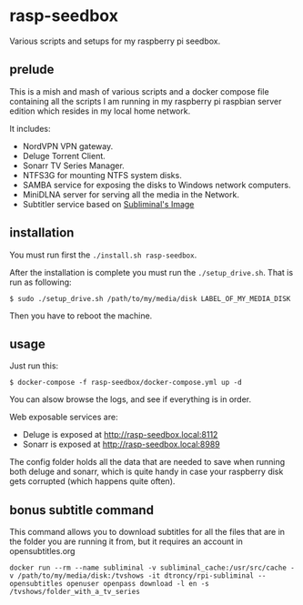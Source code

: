 # rasp-seedbox
Various scripts and setups for my raspberry pi seedbox.

## prelude

This is a mish and mash of various scripts and a docker compose file containing all the scripts I am running in my raspberry pi raspbian server edition which resides in my local home network.

It includes:
- NordVPN VPN gateway.
- Deluge Torrent Client.
- Sonarr TV Series Manager.
- NTFS3G for mounting NTFS system disks.
- SAMBA service for exposing the disks to Windows network computers.
- MiniDLNA server for serving all the media in the Network.
- Subtitler service based on [Subliminal's Image](https://hub.docker.com/r/dtroncy/rpi-subliminal)



## installation

You must run first the `./install.sh rasp-seedbox`.

After the installation is complete you must run the `./setup_drive.sh`. That is run as following:

```
$ sudo ./setup_drive.sh /path/to/my/media/disk LABEL_OF_MY_MEDIA_DISK
```
Then you have to reboot the machine.
## usage

Just run this:

```
$ docker-compose -f rasp-seedbox/docker-compose.yml up -d
```

You can alsow browse the logs, and see if everything is in order.

Web exposable services are:

- Deluge is exposed at http://rasp-seedbox.local:8112
- Sonarr is exposed at http://rasp-seedbox.local:8989


The config folder holds all the data that are needed to save when running both deluge and sonarr, which is quite handy in case your raspberry disk gets corrupted (which happens quite often).

## bonus subtitle command

This command allows you to download subtitles for all the files that are in the folder you are running it from, but it requires an account in opensubtitles.org

```
docker run --rm --name subliminal -v subliminal_cache:/usr/src/cache -v /path/to/my/media/disk:/tvshows -it dtroncy/rpi-subliminal --opensubtitles openuser openpass download -l en -s /tvshows/folder_with_a_tv_series
```
